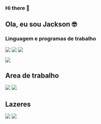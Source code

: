 ### Hi there 👋

## Ola, eu sou Jackson 🤓 



### Linguagem e programas de trabalho
<img src="https://img.shields.io/badge/HTML5-E34F26?style=for-the-badge&logo=html5&logoColor=white"></img>
<img src="https://img.shields.io/badge/CSS3-1572B6?style=for-the-badge&logo=css3&logoColor=white"></img>
<img src="https://img.shields.io/badge/JavaScript-323330?style=for-the-badge&logo=javascript&logoColor=F7DF1E"></img>

<img src="https://img.shields.io/badge/Made%20for-VSCode-1f425f.svg"></img>



## Area de trabalho
<img src="https://img.shields.io/badge/NVIDIA-GT420-76B900?style=for-the-badge&logo=nvidia&logoColor=white"></img>
<img src="https://img.shields.io/badge/Intel-Core_i5_2400th-0071C5?style=for-the-badge&logo=intel&logoColor=white"></img>

## Lazeres
<img src="https://img.shields.io/badge/Steam-000000?style=for-the-badge&logo=steam&logoColor=white">
<img src="https://img.shields.io/badge/Spotify-1ED760?&style=for-the-badge&logo=spotify&logoColor=white">

<img src="https://github-readme-stats.vercel.app/api?username=wtjackk&theme=blue-green" alt="">

<img src="https://github-readme-stats.vercel.app/api/top-langs/?username=wtjackk&theme=blue-green" alt=""></img>

